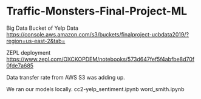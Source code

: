 # Traffic-Monsters-Final-Project-ML

Big Data Bucket of Yelp Data
https://console.aws.amazon.com/s3/buckets/finalproject-ucbdata2019/?region=us-east-2&tab=

ZEPL deployment
https://www.zepl.com/OXCKOPDEM/notebooks/573d647fef5f4abfbe8d70f0fde7a685







Data transfer rate from AWS S3 was adding up.

We ran our models locally.
    cc2-yelp_sentiment.ipynb
    word_smith.ipynb
    
    



